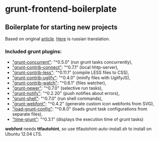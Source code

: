 grunt-frontend-boilerplate
==========================

## Boilerplate for starting new projects

Based on original [article](http://www.html5rocks.com/en/tutorials/tooling/supercharging-your-gruntfile/). [Here](http://habrahabr.ru/post/215267/) is russian translation.

### Included grunt plugins:

* ["grunt-concurrent"](https://github.com/sindresorhus/grunt-concurrent): "^0.5.0" (run grunt tasks concurrently),
* ["grunt-contrib-connect"](https://github.com/gruntjs/grunt-contrib-connect): "^0.7.1" (local hhtp-server),
* ["grunt-contrib-less"](https://github.com/gruntjs/grunt-contrib-less): "^0.11.1" (compile LESS files to CSS),
* ["grunt-contrib-uglify"](https://github.com/gruntjs/grunt-contrib-uglify): "^0.4.0" (minify files with UglifyJS),
* ["grunt-contrib-watch"](https://github.com/gruntjs/grunt-contrib-watch): "^0.6.1" (files watcher),
* ["grunt-newer"](https://github.com/tschaub/grunt-newer): "^0.7.0" (selective run tasks),
* ["grunt-notify"](https://github.com/dylang/grunt-notify): "^0.2.20" (push notifies about errors),
* ["grunt-shell"](https://github.com/sindresorhus/grunt-shell): "^0.7.0" (run shell commands),
* ["grunt-webfont"](https://github.com/sapegin/grunt-webfont): "^0.4.2" (generate custom icon webfonts from SVG),
* ["load-grunt-config"](https://github.com/creynders/load-grunt-configs): "^0.8.0" (loads grunt task configurations from separate files),
* ["time-grunt"](https://github.com/sindresorhus/time-grunt): "^0.3.1" (displays the execution time of grunt tasks)

**webfont** needs **ttfautohint**, so use ttfautohint-auto-install.sh to install on Ubuntu 12.04 LTS.